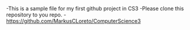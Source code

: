 -This is a sample file for my first github project in CS3
-Please clone this repository to you repo.
-https://github.com/MarkusCLoreto/ComputerScience3
